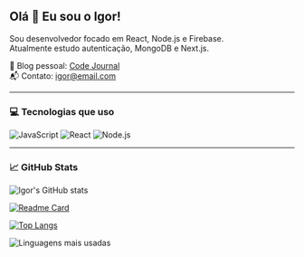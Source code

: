 ## Olá 👋 Eu sou o Igor!

Sou desenvolvedor focado em React, Node.js e Firebase.  
Atualmente estudo autenticação, MongoDB e Next.js.

🚀 Blog pessoal: [Code Journal](https://linkdoproj.com)  
📬 Contato: igor@email.com

---

### 💻 Tecnologias que uso

![JavaScript](https://img.shields.io/badge/-JavaScript-black?style=flat-square&logo=javascript)
![React](https://img.shields.io/badge/-React-black?style=flat-square&logo=react)
![Node.js](https://img.shields.io/badge/-Node.js-black?style=flat-square&logo=node.js)

---

### 📈 GitHub Stats

![Igor's GitHub stats](https://github-readme-stats.vercel.app/api?username=igorfonseca05&show_icons=true&theme=tokyonight)

[![Readme Card](https://github-readme-stats.vercel.app/api/pin/?username=anuraghazra&repo=github-readme-stats)](https://github.com/anuraghazra/github-readme-stats)

[![Top Langs](https://github-readme-stats.vercel.app/api/top-langs/?username=anuraghazra&layout=compact)](https://github.com/anuraghazra/github-readme-stats)

![Linguagens mais usadas](https://github-readme-stats.vercel.app/api/top-langs/?username=igorfonseca05&layout=compact&theme=tokyonight)



